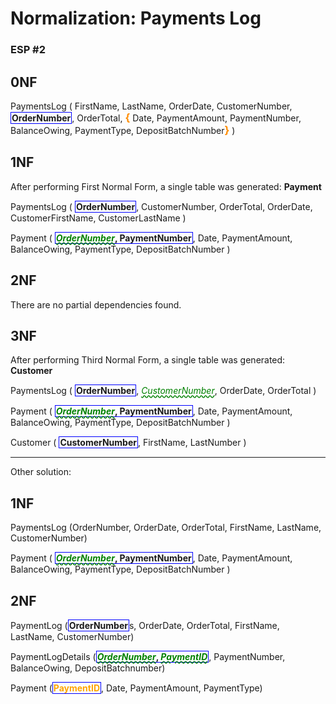 # Normalization: Payments Log
### ESP #2

## 0NF 

PaymentsLog ( FirstName, LastName, OrderDate, CustomerNumber, <b class="pk">OrderNumber</b>, OrderTotal, <b class="gr">{</b> Date, PaymentAmount, PaymentNumber, BalanceOwing, PaymentType, DepositBatchNumber<b class="gr">}</b> )

## 1NF

After performing First Normal Form, a single table was generated: **Payment**

PaymentsLog ( <b class="pk">OrderNumber</b>, CustomerNumber, OrderTotal, OrderDate, CustomerFirstName, CustomerLastName )

Payment ( <b class="pk"><b class="fk">OrderNumber</b>, PaymentNumber</b>, Date, PaymentAmount, BalanceOwing, PaymentType, DepositBatchNumber )

## 2NF

There are no partial dependencies found.

## 3NF

After performing Third Normal Form, a single table was generated: **Customer**

PaymentsLog ( <b class="pk">OrderNumber</b>, <u class="fk">CustomerNumber</u>, OrderDate, OrderTotal )

Payment ( <b class="pk"><u class="fk">OrderNumber</u>, PaymentNumber</b>, Date, PaymentAmount, BalanceOwing, PaymentType,  DepositBatchNumber )

Customer ( <b class="pk">CustomerNumber</b>, FirstName, LastNumber )


------------------

Other solution:

## 1NF

PaymentsLog (OrderNumber, OrderDate, OrderTotal, FirstName, LastName, CustomerNumber)

Payment ( <b class="pk"><b class="fk">OrderNumber</b>, PaymentNumber</b>, Date, PaymentAmount, BalanceOwing, PaymentType, DepositBatchNumber )


## 2NF

PaymentLog (<b class="pk">OrderNumber</b>s, OrderDate, OrderTotal, FirstName, LastName, CustomerNumber)

PaymentLogDetails (<b class="pk"><u class="fk">OrderNumber</u>, <u class="fk">PaymentID</u></b>, PaymentNumber, BalanceOwing, DepositBatchnumber)

Payment (<b class="tk"><b class="pk">PaymentID</b></b>, Date, PaymentAmount, PaymentType)

<style type="text/css">
.pk {
    font-weight: bold;
    display: inline-block;
    border: solid thin blue;
    padding: 0 1px;
}

.tk{
    color: orange;
    font-weight: bold;
}

.fk {
    color: green;
    font-style: italic;
    text-decoration: wavy underline green;    
}
.gr {
    color: darkorange;
    font-size: 1.2em;
    font-weight: bold;
}
</style>
